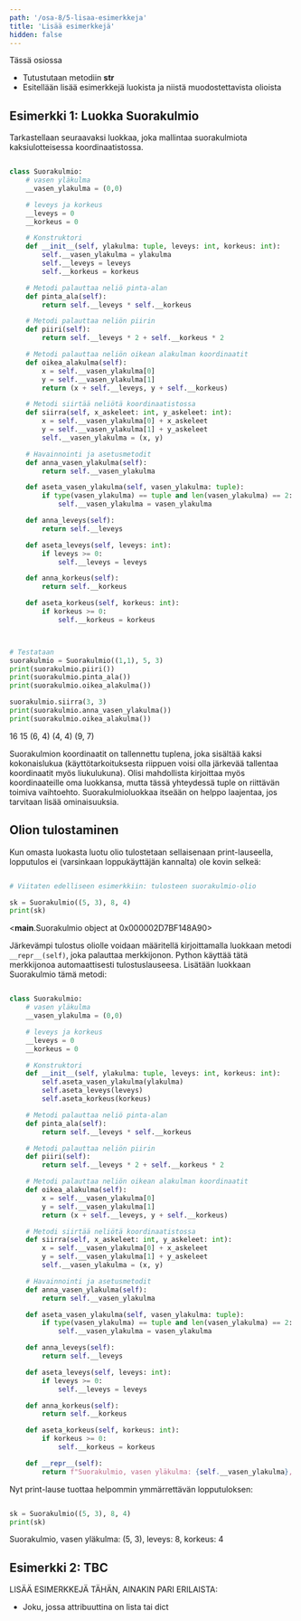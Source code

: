 ```yaml
---
path: '/osa-8/5-lisaa-esimerkkeja'
title: 'Lisää esimerkkejä'
hidden: false
---
```


<text-box variant='learningObjectives' name='Oppimistavoitteet'>

Tässä osiossa

- Tutustutaan metodiin __str__
- Esitellään lisää esimerkkejä luokista ja niistä muodostettavista olioista

</text-box>


## Esimerkki 1: Luokka Suorakulmio

Tarkastellaan seuraavaksi luokkaa, joka mallintaa suorakulmiota kaksiulotteisessa koordinaatistossa.

```python

class Suorakulmio:
    # vasen yläkulma
    __vasen_ylakulma = (0,0)

    # leveys ja korkeus
    __leveys = 0
    __korkeus = 0

    # Konstruktori
    def __init__(self, ylakulma: tuple, leveys: int, korkeus: int):
        self.__vasen_ylakulma = ylakulma
        self.__leveys = leveys
        self.__korkeus = korkeus

    # Metodi palauttaa neliö pinta-alan
    def pinta_ala(self):
        return self.__leveys * self.__korkeus

    # Metodi palauttaa neliön piirin
    def piiri(self):
        return self.__leveys * 2 + self.__korkeus * 2

    # Metodi palauttaa neliön oikean alakulman koordinaatit
    def oikea_alakulma(self):
        x = self.__vasen_ylakulma[0]
        y = self.__vasen_ylakulma[1]
        return (x + self.__leveys, y + self.__korkeus)

    # Metodi siirtää neliötä koordinaatistossa
    def siirra(self, x_askeleet: int, y_askeleet: int):
        x = self.__vasen_ylakulma[0] + x_askeleet
        y = self.__vasen_ylakulma[1] + y_askeleet
        self.__vasen_ylakulma = (x, y)

    # Havainnointi ja asetusmetodit
    def anna_vasen_ylakulma(self):
        return self.__vasen_ylakulma

    def aseta_vasen_ylakulma(self, vasen_ylakulma: tuple):
        if type(vasen_ylakulma) == tuple and len(vasen_ylakulma) == 2:
            self.__vasen_ylakulma = vasen_ylakulma

    def anna_leveys(self):
        return self.__leveys

    def aseta_leveys(self, leveys: int):
        if leveys >= 0:
            self.__leveys = leveys

    def anna_korkeus(self):
        return self.__korkeus

    def aseta_korkeus(self, korkeus: int):
        if korkeus >= 0:
            self.__korkeus = korkeus



# Testataan
suorakulmio = Suorakulmio((1,1), 5, 3)
print(suorakulmio.piiri())
print(suorakulmio.pinta_ala())
print(suorakulmio.oikea_alakulma())

suorakulmio.siirra(3, 3)
print(suorakulmio.anna_vasen_ylakulma())
print(suorakulmio.oikea_alakulma())

```

<sample-output>

16
15
(6, 4)
(4, 4)
(9, 7)

</sample-output>

Suorakulmion koordinaatit on tallennettu tuplena, joka sisältää kaksi kokonaislukua (käyttötarkoituksesta riippuen voisi olla järkevää tallentaa koordinaatit myös liukulukuna). Olisi mahdollista kirjoittaa myös koordinaateille oma luokkansa, mutta tässä yhteydessä tuple on riittävän toimiva vaihtoehto. Suorakulmioluokkaa itseään on helppo laajentaa, jos tarvitaan lisää ominaisuuksia.

## Olion tulostaminen

Kun omasta luokasta luotu olio tulostetaan sellaisenaan print-lauseella, lopputulos ei (varsinkaan loppukäyttäjän kannalta) ole kovin selkeä:

``` python

# Viitaten edelliseen esimerkkiin: tulosteen suorakulmio-olio

sk = Suorakulmio((5, 3), 8, 4)
print(sk)

```

<sample-output>

<__main__.Suorakulmio object at 0x000002D7BF148A90>

</sample-output>

Järkevämpi tulostus oliolle voidaan määritellä kirjoittamalla luokkaan metodi `__repr__(self)`, joka palauttaa merkkijonon. Python käyttää tätä merkkijonoa automaattisesti tulostuslauseesa. Lisätään luokkaan Suorakulmio tämä metodi:

```python

class Suorakulmio:
    # vasen yläkulma
    __vasen_ylakulma = (0,0)

    # leveys ja korkeus
    __leveys = 0
    __korkeus = 0

    # Konstruktori
    def __init__(self, ylakulma: tuple, leveys: int, korkeus: int):
        self.aseta_vasen_ylakulma(ylakulma)
        self.aseta_leveys(leveys)
        self.aseta_korkeus(korkeus)

    # Metodi palauttaa neliö pinta-alan
    def pinta_ala(self):
        return self.__leveys * self.__korkeus

    # Metodi palauttaa neliön piirin
    def piiri(self):
        return self.__leveys * 2 + self.__korkeus * 2

    # Metodi palauttaa neliön oikean alakulman koordinaatit
    def oikea_alakulma(self):
        x = self.__vasen_ylakulma[0]
        y = self.__vasen_ylakulma[1]
        return (x + self.__leveys, y + self.__korkeus)

    # Metodi siirtää neliötä koordinaatistossa
    def siirra(self, x_askeleet: int, y_askeleet: int):
        x = self.__vasen_ylakulma[0] + x_askeleet
        y = self.__vasen_ylakulma[1] + y_askeleet
        self.__vasen_ylakulma = (x, y)

    # Havainnointi ja asetusmetodit
    def anna_vasen_ylakulma(self):
        return self.__vasen_ylakulma

    def aseta_vasen_ylakulma(self, vasen_ylakulma: tuple):
        if type(vasen_ylakulma) == tuple and len(vasen_ylakulma) == 2:
            self.__vasen_ylakulma = vasen_ylakulma

    def anna_leveys(self):
        return self.__leveys

    def aseta_leveys(self, leveys: int):
        if leveys >= 0:
            self.__leveys = leveys

    def anna_korkeus(self):
        return self.__korkeus

    def aseta_korkeus(self, korkeus: int):
        if korkeus >= 0:
            self.__korkeus = korkeus

    def __repr__(self):
        return f"Suorakulmio, vasen yläkulma: {self.__vasen_ylakulma}, leveys: {self.__leveys}, korkeus: {self.__korkeus}"

```

Nyt print-lause tuottaa helpommin ymmärrettävän lopputuloksen:

```python

sk = Suorakulmio((5, 3), 8, 4)
print(sk)

```

<sample-output>

Suorakulmio, vasen yläkulma: (5, 3), leveys: 8, korkeus: 4

</sample-output>

## Esimerkki 2: TBC

LISÄÄ ESIMERKKEJÄ TÄHÄN, AINAKIN PARI ERILAISTA:
- Joku, jossa attribuuttina on lista tai dict






